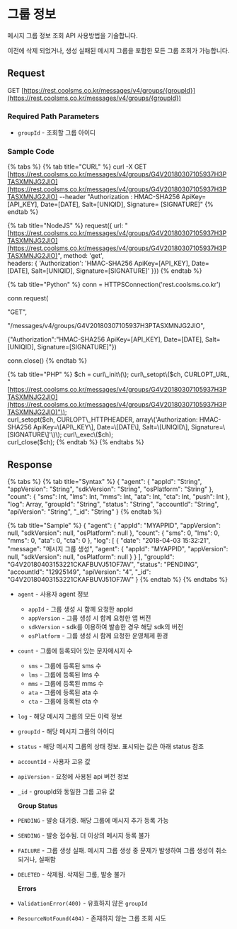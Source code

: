 # 그룹 정보

메시지 그룹 정보 조회 API 사용방법을 기술합니다.

이전에 삭제 되었거나, 생성 실패된 메시지 그룹을 포함한 모든 그룹 조회가 가능합니다.

## Request

GET [https://rest.coolsms.co.kr/messages/v4/groups/{groupId}](https://rest.coolsms.co.kr/messages/v4/groups/{groupId})

### Required Path Parameters

* `groupId` - 조회할 그룹 아이디

### **Sample Code**

{% tabs %}
{% tab title="CURL" %}
curl -X GET [https://rest.coolsms.co.kr/messages/v4/groups/G4V20180307105937H3PTASXMNJG2JIO](https://rest.coolsms.co.kr/messages/v4/groups/G4V20180307105937H3PTASXMNJG2JIO)  --header "Authorization : HMAC-SHA256 ApiKey=\[API\_KEY\], Date=\[DATE\], Salt=\[UNIQID\], Signature= \[SIGNATURE\]"
{% endtab %}

{% tab title="NodeJS" %}
request\({ url: "[https://rest.coolsms.co.kr/messages/v4/groups/G4V20180307105937H3PTASXMNJG2JIO](https://rest.coolsms.co.kr/messages/v4/groups/G4V20180307105937H3PTASXMNJG2JIO)", method: 'get',  
headers: { 'Authorization': 'HMAC-SHA256 ApiKey=\[API\_KEY\], Date=\[DATE\], Salt=\[UNIQID\], Signature=\[SIGNATURE\]' }}\)
{% endtab %}

{% tab title="Python" %}
conn = HTTPSConnection\('rest.coolsms.co.kr'\)

conn.request\(

"GET",

"/messages/v4/groups/G4V20180307105937H3PTASXMNJG2JIO",

{"Authorization":"HMAC-SHA256 ApiKey=\[API\_KEY\], Date=\[DATE\], Salt=\[UNIQID\], Signature=\[SIGNATURE\]"}\)

conn.close\(\)
{% endtab %}

{% tab title="PHP" %}
$ch = curl\_init\(\);  
curl\_setopt\($ch, CURLOPT\_URL, "[https://rest.coolsms.co.kr/messages/v4/groups/G4V20180307105937H3PTASXMNJG2JIO](https://rest.coolsms.co.kr/messages/v4/groups/G4V20180307105937H3PTASXMNJG2JIO)"\);  
curl\_setopt\($ch, CURLOPT\_HTTPHEADER, array\('Authorization: HMAC-SHA256 ApiKey=\[API\_KEY\], Date=\[DATE\], Salt=\[UNIQID\], Signature=\[SIGNATURE\]'\)\);  
curl\_exec\($ch\);  
curl\_close\($ch\);
{% endtab %}
{% endtabs %}



## Response

{% tabs %}
{% tab title="Syntax" %}
{ "agent": { "appId": "String", "appVersion": "String", "sdkVersion": "String", "osPlatform": "String" }, "count": { "sms": Int, "lms": Int, "mms": Int, "ata": Int, "cta": Int, "push": Int }, "log": Array, "groupId": "String", "status": "String", "accountId": "String", "apiVersion": "String", "\_id": "String" }
{% endtab %}

{% tab title="Sample" %}
{ "agent": { "appId": "MYAPPID", "appVersion": null, "sdkVersion": null, "osPlatform": null }, "count": { "sms": 0, "lms": 0, "mms": 0, "ata": 0, "cta": 0 }, "log": \[ { "date": "2018-04-03 15:32:21", "message": "메시지 그룹 생성", "agent": { "appId": "MYAPPID", "appVersion": null, "sdkVersion": null, "osPlatform": null } } \], "groupId": "G4V20180403153221CKAFBUVJ51OF7AV", "status": "PENDING", "accountId": "12925149", "apiVersion": "4", "\_id": "G4V20180403153221CKAFBUVJ51OF7AV" }
{% endtab %}
{% endtabs %}

* `agent` - 사용자 agent 정보
  * `appId` - 그룹 생성 시 함께 요청한 appId
  * `appVersion` - 그룹 생성 시 함께 요청한 앱 버전
  * `sdkVersion` - sdk를 이용하여 발송한 경우 해당 sdk의 버전
  * `osPlatform` - 그룹 생성 시 함께 요청한 운영체제 환경
* `count` - 그룹에 등록되어 있는 문자메시지 수
  * `sms` - 그룹에 등록된 sms 수
  * `lms` - 그룹에 등록된 lms 수
  * `mms` - 그룹에 등록된 mms 수
  * `ata` - 그룹에 등록된 ata 수
  * `cta` - 그룹에 등록된 cta 수
* `log` - 해당 메시지 그룹의 모든 이력 정보
* `groupId` - 해당 메시지 그룹의 아이디
* `status` - 해당 메시지 그룹의 상태 정보. 표시되는 값은 아래 status 참조
* `accountId` - 사용자 고유 값
* `apiVersion` - 요청에 사용된 api 버전 정보
* `_id` - groupId와 동일한 그룹 고유 값

  **Group Status**

* `PENDING` - 발송 대기중. 해당 그룹에 메시지 추가 등록 가능
* `SENDING` - 발송 접수됨. 더 이상의 메시지 등록 불가
* `FAILURE` - 그룹 생성 실패. 메시지 그룹 생성 중 문제가 발생하여 그룹 생성이 취소되거나, 실패함
* `DELETED` - 삭제됨. 삭제된 그룹, 발송 불가

  **Errors**

* `ValidationError(400)` - 유효하지 않은 `groupId`
* `ResourceNotFound(404)` - 존재하지 않는 그룹 조회 시도

